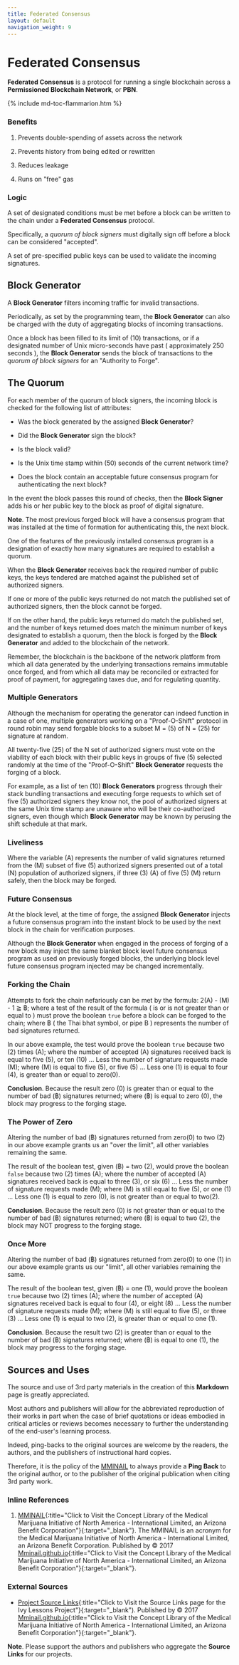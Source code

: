 ```yaml
---
title: Federated Consensus
layout: default
navigation_weight: 9
---
```

# Federated Consensus

**Federated Consensus** is a protocol for running a single blockchain across a **Permissioned Blockchain Network**, or **PBN**.

{% include md-toc-flammarion.htm %}

### Benefits

1. Prevents double-spending of assets across the network

1. Prevents history from being edited or rewritten

1. Reduces leakage

1. Runs on "free" gas

### Logic

A set of designated conditions must be met before a block can be written to the chain under a **Federated Consensus** protocol.

Specifically, a *quorum of block signers* must digitally sign off before a block can be considered "accepted".

A set of pre-specified public keys can be used to validate the incoming signatures.

## Block Generator

A **Block Generator** filters incoming traffic for invalid transactions.

Periodically, as set by the programming team, the **Block Generator** can also be charged with the duty of aggregating blocks of incoming transactions.

Once a block has been filled to its limit of (10) transactions, or if a designated number of Unix micro-seconds have past ( approximately 250 seconds ), the **Block Generator** sends the block of transactions to the *quorum of block signers* for an "Authority to Forge".

## The Quorum

For each member of the quorum of block signers, the incoming block is checked for the following list of attributes:

- Was the block generated by the assigned **Block Generator**?

- Did the **Block Generator** sign the block?

- Is the block valid?

- Is the Unix time stamp within (50) seconds of the current network time?

- Does the block contain an acceptable future consensus program for authenticating the next block?

In the event the block passes this round of checks, then the **Block Signer** adds his or her public key to the block as proof of digital signature.

**Note**. The most previous forged block will have a consensus program that was installed at the time of formation for authenticating this, the next block.

One of the features of the previously installed consensus program is a designation of exactly how many signatures are required to establish a quorum.

When the **Block Generator** receives back the required number of public keys, the keys tendered are matched against the published set of authorized signers.

If one or more of the public keys returned do not match the published set of authorized signers, then the block cannot be forged.

If on the other hand, the public keys returned do match the published set, and the number of keys returned does match the minimum number of keys designated to establish a quorum, then the block is forged by the **Block Generator** and added to the blockchain of the network.

Remember, the blockchain is the backbone of the network platform from which all data generated by the underlying transactions remains immutable once forged, and from which all data may be reconciled or extracted for proof of payment, for aggregating taxes due, and for regulating quantity.

### Multiple Generators

Although the mechanism for operating the generator can indeed function in a case of one, multiple generators working on a "Proof-O-Shift" protocol in round robin may send forgable blocks to a subset M = (5) of N = (25) for signature at random.

All twenty-five (25) of the N set of authorized signers must vote on the viability of each block with their public keys in groups of five (5) selected randomly at the time of the "Proof-O-Shift" **Block Generator** requests the forging of a block.

For example, as a list of ten (10) **Block Generators** progress through their stack bundling transactions and executing forge requests to which set of five (5) authorized signers they know not, the pool of authorized signers at the same Unix time stamp are unaware who will be their co-authorized signers, even though which **Block Generator** may be known by perusing the shift schedule at that mark.

### Liveliness

Where the variable (A) represents the number of valid signatures returned from the (M) subset of five (5) authorized signers presented out of a total (N) population of authorized signers, if three (3) (A) of five (5) (M) return safely, then the block may be forged.

### Future Consensus

At the block level, at the time of forge, the assigned **Block Generator** injects a future consensus program into the instant block to be used by the next block in the chain for verification purposes.

Although the **Block Generator** when engaged in the process of forging of a new block may inject the same blanket block level future consensus program as used on previously forged blocks, the underlying block level future consensus program injected may be changed incrementally.

### Forking the Chain

Attempts to fork the chain nefariously can be met by the formula: 2(A) - (M) - 1 ≧ ฿; where a test of the result of the formula ( is or is not greater than or equal to ) must prove the boolean `true` before a block can be forged to the chain; where ฿ ( the Thai bhat symbol, or pipe B ) represents the number of bad signatures returned.

In our above example, the test would prove the boolean `true` because two (2) times (A); where the number of accepted (A) signatures received back is equal to five (5), or ten (10) ... Less the number of signature requests made (M); where (M) is equal to five (5), or five (5) ... Less one (1) is equal to four (4), is greater than or equal to zero(0).

**Conclusion**. Because the result zero (0) is greater than or equal to the number of bad (฿) signatures returned; where (฿) is equal to zero (0), the block may progress to the forging stage.

### The Power of Zero

Altering the number of bad (฿) signatures returned from zero(0) to two (2) in our above example grants us an "over the limit", all other variables remaining the same.

The result of the boolean test, given (฿) = two (2), would prove the boolean `false` because two (2) times (A); where the number of accepted (A) signatures received back is equal to three (3), or six (6) ... Less the number of signature requests made (M); where (M) is still equal to five (5), or one (1) ... Less one (1) is equal to zero (0), is not greater than or equal to two(2).

**Conclusion**. Because the result zero (0) is not greater than or equal to the number of bad (฿) signatures returned; where (฿) is equal to two (2), the block may NOT progress to the forging stage.

### Once More

Altering the number of bad (฿) signatures returned from zero(0) to one (1) in our above example grants us our "limit", all other variables remaining the same.

The result of the boolean test, given (฿) = one (1), would prove the boolean `true` because two (2) times (A); where the number of accepted (A) signatures received back is equal to four (4), or eight (8) ... Less the number of signature requests made (M); where (M) is still equal to five (5), or three (3) ... Less one (1) is equal to two (2), is greater than or equal to one (1).

**Conclusion**. Because the result two (2) is greater than or equal to the number of bad (฿) signatures returned; where (฿) is equal to one (1), the block may progress to the forging stage.

## Sources and Uses

The source and use of 3rd party materials in the creation of this **Markdown** page is greatly appreciated.

Most authors and publishers will allow for the abbreviated reproduction of their works in part when the case of brief quotations or ideas embodied in critical articles or reviews becomes necessary to further the understanding of the end-user's learning process.

Indeed, ping-backs to the original sources are welcome by the readers, the authors, and the publishers of instructional hard copies.

Therefore, it is the policy of the [MMINAIL][1] to always provide a **Ping Back** to the original author, or to the publisher of the original publication when citing 3rd party work.

### Inline References

1. [MMINAIL](https://mminail.github.io/){:title="Click to Visit the Concept Library of the Medical Marijuana Initiative of North America - International Limited, an Arizona Benefit Corporation"}{:target="_blank"}. The MMINAIL is an acronym for the Medical Marijuana Initiative of North America - International Limited, an Arizona Benefit Corporation. Published by © 2017 [Mminail.github.io](https://mminail.github.io/){:title="Click to Visit the Concept Library of the Medical Marijuana Initiative of North America - International Limited, an Arizona Benefit Corporation"}{:target="_blank"}.

[1]:https://mminail.github.io/

### External Sources

- [Project Source Links](https://mminail.github.io/Ivy/Source-Links.htm){:title="Click to Visit the Source Links page for the Ivy Lessons Project"}{:target="_blank"). Published by © 2017 [Mminail.github.io](https://mminail.github.io/){:title="Click to Visit the Concept Library of the Medical Marijuana Initiative of North America - International Limited, an Arizona Benefit Corporation"}{:target="_blank"}.

**Note**. Please support the authors and publishers who aggregate the **Source Links** for our projects.
